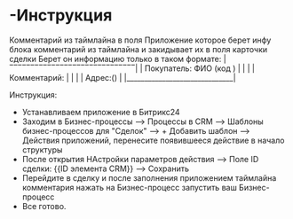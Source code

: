 
# -Инструкция
Комментарий из таймлайна в поля
Приложение которое берет инфу блока комментарий из таймлайна и закидывает их в поля карточки сделки
Берет он информацию только в таком формате:
|‾‾‾‾‾‾‾‾‾‾‾‾‾‾‾‾‾‾‾‾‾‾‾‾‾‾‾‾‾‾|
|  Покупатель: ФИО (код )      |
|                              |
|  Комментарий:                |
|                              |
|  Адрес:()                    |
|______________________________|

Инструкция:

* Устанавливаем приложение в Битрикс24
* Заходим в Бизнес-процессы --> Процессы в CRM --> Шаблоны бизнес-процессов для "Сделок" --> + Добавить шаблон --> Действия приложений, перенесите появившееся действие в начало структуры
* После открытия НАстройки параметров действия --> Поле ID сделки: {{ID элемента CRM}} --> Сохранить
* Перейдите в сделку и после заполнения приложением таймлайна комментария нажать на Бизнес-процесс запустить ваш Бизнес-процесс
* Все готово.
